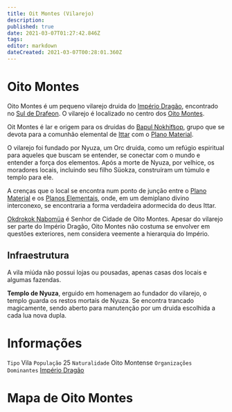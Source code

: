 ```yaml
---
title: Oit Montes (Vilarejo)
description: 
published: true
date: 2021-03-07T01:27:42.846Z
tags: 
editor: markdown
dateCreated: 2021-03-07T00:28:01.360Z
---
```


# Oito Montes
Oito Montes é um pequeno vilarejo druida do [Império Dragão](http://localhost/en/faccoes/nacoes/imperio-dragao), encontrado no [Sul de Drafeon](http://localhost/lugares/plano-material/drafeon/sul-de-drafeon). O vilarejo é localizado no centro dos [Oito Montes](http://localhost/en/lugares/plano-material/drafeon/sul-de-drafeon/oito-montes).

Oit Montes é lar e origem para os druidas do [Bapul Nokhit͡sop](), grupo que se devota para a comunhão elemental de [Ittar](http://localhost/en/divindades/panteao-das-treze-estrelas/ittar) com o [Plano Material](http://localhost/lugares/plano-material).

O vilarejo foi fundado por Nyuza, um Orc druida, como um refúgio espiritual para aqueles que buscam se entender, se conectar com o mundo e entender a força dos elementos. Após a morte de Nyuza, por velhice, os moradores locais, incluindo seu filho Süokza, construíram um túmulo e templo para ele.

A crenças que o local se encontra num ponto de junção entre o [Plano Material](/lugares/plano-material) e os [Planos Elementais](http://localhost/lugares#planos-elementais), onde, em um demiplano divino interconexo, se encontraria a forma verdadeira adormecida do deus Ittar.

[Okdrokok Nabomüa](/individuos/okdokok-nabomua) é Senhor de Cidade de Oito Montes. Apesar do vilarejo ser parte do Império Dragão, Oito Montes não costuma se envolver em questões exteriores, nem considera veemente a hierarquia do Império.

## Infraestrutura
A vila miúda não possui lojas ou pousadas, apenas casas dos locais e algumas fazendas.

**Templo de Nyuza**, erguido em homenagem ao fundador do vilarejo, o templo guarda os restos mortais de Nyuza. Se encontra trancado magicamente, sendo aberto para manutenção por um druida escolhida a cada lua nova dupla.

# Informações
`Tipo` Vila 
`População` 25
`Naturalidade` Oito Montense
`Organizações Dominantes` [Império Dragão](http://localhost/faccoes/nacoes/imperio-dragao#imperio-dragao) 

# Mapa de Oito Montes